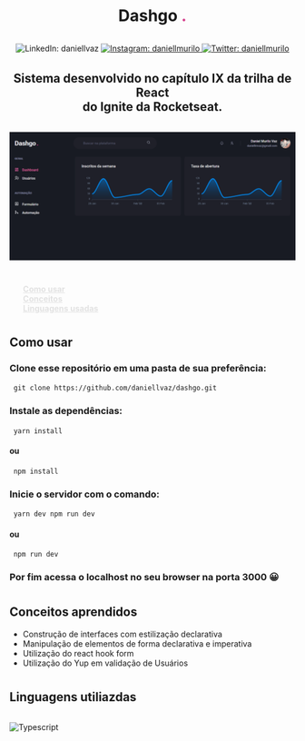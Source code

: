 <h1 align="center" style="font-weight: bold; margin-bottom: 2rem">
  Dashgo <span style="color: #D53F8C">.</span>
</h1>
<p align="center">
  <img alt="LinkedIn: daniellvaz" src="https://img.shields.io/badge/LinkedIn-0077B5?style=for-the-badge&logo=linkedin&logoColor=white" />
  <a href="https://twitter.com/daniellmurilo" target="_blank">
    <img alt="Instagram: daniellmurilo" src="https://img.shields.io/badge/Instagram-E4405F?style=for-the-badge&logo=instagram&logoColor=white"/>
  </a>
  <a href="https://twitter.com/daniellmurilo" target="_blank">
    <img alt="Twitter: daniellmurilo" src="https://img.shields.io/badge/Twitter-1DA1F2?style=for-the-badge&logo=twitter&logoColor=white" />
  </a>
</p>
<h2 align="center" style="margin-top: 2rem; margin-bottom: 2rem">
  Sistema desenvolvido no capítulo IX da trilha de React <br>
  do Ignite da Rocketseat. 
</h2>

<img src="./public/screen.PNG">

#

<nav>
  <ul style="display: flex; flex-direction: column; margin-top: 1rem">
    <ui><a href="#usage" style="font-weight: bold; color: #e2e2e2">Como usar</a></ui>
    <ui><a href="#concepts" style="font-weight: bold; color: #e2e2e2">Conceitos</a></ui>
    <ui><a href="#languages" style="font-weight: bold; color: #e2e2e2">Linguagens usadas</a></ui>
  </ul>
</nav>

#

<div id="usage">
  <h2>Como usar</h2>
</div>

### Clone esse repositório em uma pasta de sua preferência:

```
 git clone https://github.com/daniellvaz/dashgo.git
```

### Instale as dependências:

```
 yarn install
```

#### ou

```
 npm install
```

### Inicie o servidor com o comando:

```
 yarn dev npm run dev
```

#### ou

```
 npm run dev
```

### Por fim acessa o localhost no seu browser na porta 3000 😀

#

<div id="concepts">
  <h2>Conceitos aprendidos</h2>
</div>

- Construção de interfaces com estilização declarativa
- Manipulação de elementos de forma declarativa e imperativa
- Utilização do react hook form
- Utilização do Yup em validação de Usuários

#

<div id="langages">
  <h2>Linguagens utiliazdas</h2>
</div>
<p style="margin-top: 2rem">
  <img alt="Typescript" src="https://img.shields.io/badge/TypeScript-007ACC?style=for-the-badge&logo=typescript&logoColor=white"/>
</p>
